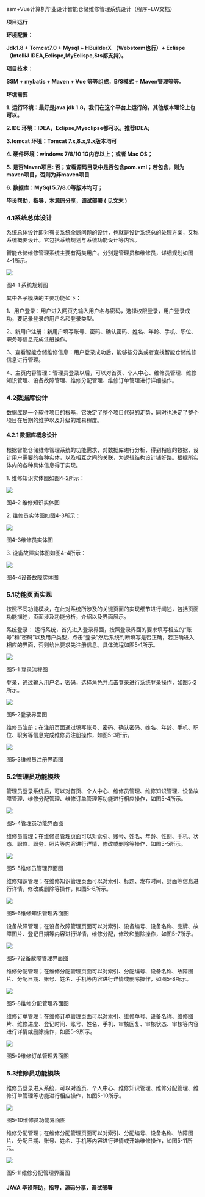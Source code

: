 ssm+Vue计算机毕业设计智能仓储维修管理系统设计（程序+LW文档）

**项目运行**

**环境配置：**

**Jdk1.8 + Tomcat7.0 + Mysql + HBuilderX** **（Webstorm也行）+ Eclispe（IntelliJ
IDEA,Eclispe,MyEclispe,Sts都支持）。**

**项目技术：**

**SSM + mybatis + Maven + Vue** **等等组成，B/S模式 + Maven管理等等。**

**环境需要**

**1.** **运行环境：最好是java jdk 1.8，我们在这个平台上运行的。其他版本理论上也可以。**

**2.IDE** **环境：IDEA，Eclipse,Myeclipse都可以。推荐IDEA;**

**3.tomcat** **环境：Tomcat 7.x,8.x,9.x版本均可**

**4.** **硬件环境：windows 7/8/10 1G内存以上；或者 Mac OS；**

**5.** **是否Maven项目: 否；查看源码目录中是否包含pom.xml；若包含，则为maven项目，否则为非maven项目**

**6.** **数据库：MySql 5.7/8.0等版本均可；**

**毕设帮助，指导，本源码分享，调试部署** **(** **见文末** **)**

### 4.1系统总体设计

系统总体设计即对有关系统全局问题的设计，也就是设计系统总的处理方案，又称系统概要设计。它包括系统规划与系统功能设计等内容。

智能仓储维修管理系统主要有两类用户。分别是管理员和维修员，详细规划如图4-1所示。

![](./res/fc3935ad3e834531b1023aa254f6d044.png)

图4-1 系统规划图

其中各子模块的主要功能如下：

1、用户登录：用户进入网页先输入用户名与密码，选择权限登录，用户登录成功，要记录登录的用户名和登录类型。

2、新用户注册：新用户填写账号、密码、确认密码、姓名、年龄、手机、职位、职务等信息完成注册操作。

3、查看智能仓储维修信息：用户登录成功后，能够按分类或者查找智能仓储维修信息进行管理。

4、主页内容管理：管理员登录以后，可以对首页、个人中心、维修员管理、维修知识管理、设备故障管理、维修分配管理、维修订单管理进行详细操作。

### 4.2数据库设计

数据库是一个软件项目的根基，它决定了整个项目代码的走势，同时也决定了整个项目在后期的维护以及升级的难易程度。

#### 4.2.1 数据库概念设计

根据智能仓储维修管理系统的功能需求，对数据库进行分析，得到相应的数据，设计用户需要的各种实体，以及相互之间的关联，为逻辑结构设计铺好路。根据所实体内的各种具体信息得于实现。

1\. 维修知识实体图如图4-2所示：

![](./res/7df85e0864f345acbae94bd5b5e3c3fe.png)

图4-2 维修知识实体图

2\. 维修员实体图如图4-3所示：

![](./res/9d6359320a2444d18028fd3c4de3e72d.png)

图4-3维修员实体图

3\. 设备故障实体图如图4-4所示：

![](./res/3d66e49357ce4926a97ded013af732dd.png)

图4-4设备故障实体图

### 5.1功能页面实现

按照不同功能模块，在此对系统所涉及的关键页面的实现细节进行阐述，包括页面功能描述，页面涉及功能分析，介绍以及界面展示。

系统登录：
运行系统，首先进入登录界面，按照登录界面的要求填写相应的“账号”和“密码”以及用户类型，点击“登录”然后系统判断填写是否正确，若正确进入相应的界面，否则给出要求先注册信息。具体流程如图5-1所示。

![](./res/d1093a6f4e39476ab302787b62c441b1.png)

图5-1 登录流程图

登录，通过输入用户名，密码，选择角色并点击登录进行系统登录操作，如图5-2所示。

![](./res/37124a7b51164ab4b89d42867296f296.png)

图5-2登录界面图

维修员注册；在注册页面通过填写账号、密码、确认密码、姓名、年龄、手机、职位、职务等信息完成维修员注册操作，如图5-3所示。

![](./res/8385ef83f6744f27aedce9ace8ab8253.png)

图5-3维修员注册界面图

### 5.2管理员功能模块

管理员登录系统后，可以对首页、个人中心、维修员管理、维修知识管理、设备故障管理、维修分配管理、维修订单管理等功能进行相应操作，如图5-4所示。

![](./res/eafe68f5229e4ac6a0a3b9af29407b10.png)

图5-4管理员功能界面图

维修员管理；在维修员管理页面可以对索引、账号、姓名、年龄、性别、手机、状态、职位、职务、照片等内容进行详情，修改或删除等操作，如图5-5所示。

![](./res/6ba35a14faa24542bbc65a3143f53778.png)

图5-5维修员管理界面图

维修知识管理；在维修知识管理页面可以对索引、标题、发布时间、封面等信息进行详情，修改或删除等操作，如图5-6所示。

![](./res/b6a813d7b6864347a60c4245bdf3684f.png)

图5-6维修知识管理界面图

设备故障管理；在设备故障管理页面可以对索引、设备编号、设备名称、品牌、故障图片、登记日期等内容进行详情，维修分配，修改和删除操作，如图5-7所示。

![](./res/ec26fd1e006941acb9e00a7a12c00478.png)

图5-7设备故障管理界面图

维修分配管理；在维修分配管理页面可以对索引、分配编号、设备名称、故障图片、分配日期、账号、姓名、手机等内容进行详情或删除操作，如图5-8所示。

![](./res/0c3f14c20d5a4d51a46fc479b8b30daa.png)

图5-8维修分配管理界面图

维修订单管理；在维修订单管理页面可以对索引、维修单号、设备名称、维修图片、维修进度、登记时间、账号、姓名、手机、审核回复、审核状态、审核等内容进行详情或删除操作，如图5-9所示。

![](./res/8273a21e91fb42a6986b978949ca2e2b.png)

图5-9维修订单管理界面图

### 5.3维修员功能模块

维修员登录进入系统，可以对首页、个人中心、维修知识管理、维修分配管理、维修订单管理等功能进行相应操作，如图5-10所示。

![](./res/eb23a72178654b71aea5692e1748df60.png)

图5-10维修员功能界面图

维修分配管理；在维修分配管理页面可以对索引、分配编号、设备名称、故障图片、分配日期、账号、姓名、手机等内容进行详情或开始维修操作，如图5-11所示。

![](./res/a1c9ea8f7e804300ad4c9ecbe59d9d6c.png)

图5-11维修分配管理界面图

#### **JAVA** **毕设帮助，指导，源码分享，调试部署**

